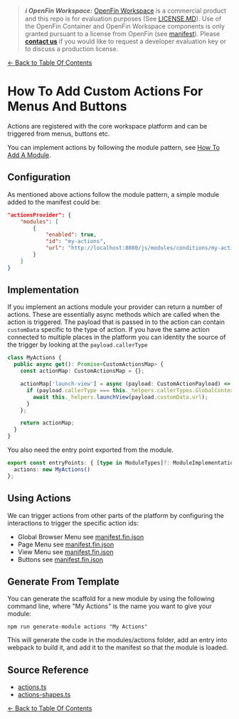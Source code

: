 > **_:information_source: OpenFin Workspace:_** [OpenFin Workspace](https://www.openfin.co/workspace/) is a commercial product and this repo is for evaluation purposes (See [LICENSE.MD](../LICENSE.MD)). Use of the OpenFin Container and OpenFin Workspace components is only granted pursuant to a license from OpenFin (see [manifest](../public/manifest.fin.json)). Please [**contact us**](https://www.openfin.co/workspace/poc/) if you would like to request a developer evaluation key or to discuss a production license.

[<- Back to Table Of Contents](../README.md)

# How To Add Custom Actions For Menus And Buttons

Actions are registered with the core workspace platform and can be triggered from menus, buttons etc.

You can implement actions by following the module pattern, see [How To Add A Module](./how-to-add-a-module.md).

## Configuration

As mentioned above actions follow the module pattern, a simple module added to the manifest could be:

```json
"actionsProvider": {
    "modules": [
        {
            "enabled": true,
            "id": "my-actions",
            "url": "http://localhost:8080/js/modules/conditions/my-actions.bundle.js"
        }
    ]
}
```

## Implementation

If you implement an actions module your provider can return a number of actions. These are essentially async methods which are called when the action is triggered. The payload that is passed in to the action can contain `customData` specific to the type of action. If you have the same action connected to multiple places in the platform you can identity the source of the trigger by looking at the `payload.callerType`

```ts
class MyActions {
  public async get(): Promise<CustomActionsMap> {
    const actionMap: CustomActionsMap = {};

    actionMap['launch-view'] = async (payload: CustomActionPayload) => {
      if (payload.callerType === this._helpers.callerTypes.GlobalContextMenu) {
        await this._helpers.launchView(payload.customData.url);
      }
    };

    return actionMap;
  }
}
```

You also need the entry point exported from the module.

```ts
export const entryPoints: { [type in ModuleTypes]?: ModuleImplementation } = {
  actions: new MyActions()
};
```

## Using Actions

We can trigger actions from other parts of the platform by configuring the interactions to trigger the specific action ids:

- Global Browser Menu see [manifest.fin.json](../public/manifest.fin.json#180)
- Page Menu see [manifest.fin.json](../public/manifest.fin.json#233)
- View Menu see [manifest.fin.json](../public/manifest.fin.json#249)
- Buttons see [manifest.fin.json](../public/manifest.fin.json#281)

## Generate From Template

You can generate the scaffold for a new module by using the following command line, where "My Actions" is the name you want to give your module:

```shell
npm run generate-module actions "My Actions"
```

This will generate the code in the modules/actions folder, add an entry into webpack to build it, and add it to the manifest so that the module is loaded.

## Source Reference

- [actions.ts](../client/src/framework/actions.ts)
- [actions-shapes.ts](../client/src/framework/shapes/actions-shapes.ts)

[<- Back to Table Of Contents](../README.md)

